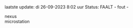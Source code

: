 laatste update: 
di 26-09-2023  8:02   uur 
Status: FAALT - fout - 
<div class="service R">nexus</div><div class="service Y">microstation</div>